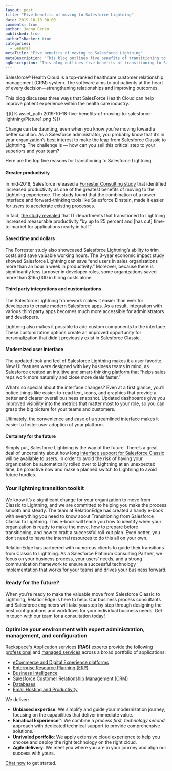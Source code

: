 ```yaml
---
layout: post
title: "Five benefits of moving to Salesforce Lightning"
date: 2019-10-18 00:00
comments: true
author: Janna Cenko
published: true
authorIsRacker: true
categories:
  - General
metaTitle: "Five benefits of moving to Salesforce Lightning"
metaDescription: "This blog outlines five benefits of transitioning to Salesforce Lightning."
ogDescription: "This blog outlines five benefits of transitioning to Salesforce Lightning."
---
```


Salesforce&reg; Health Cloud is a top-ranked healthcare customer relationship management (CRM) system. 
The software aims to put patients at the heart of every decision&mdash;strengthening
relationships and improving outcomes.

This blog discusses three ways that SalesForce Health Cloud can help 
improve patient experience within the health care industry.

<!-- more -->
![]({% asset_path 2019-10-18-five-benefits-of-moving-to-salesforce-lightning/Picture1.png %})

Change can be daunting, even when you know you’re moving toward a better solution. 
As a Salesforce administrator, you probably know that it’s in your organization’s 
best interest to make the leap from Salesforce Classic to Lightning. The challenge is &mdash; how can you sell this critical step to your superiors and your team? 

Here are the top five reasons for transitioning to Salesforce Lightning.


#### Greater productivity

In mid-2018, Salesforce released a [Forrester Consulting study](https://www.prnewswire.com/news-releases/total-economic-impact-study-on-salesforce-lightning-shows-341-percent-return-on-investment-over-three-years-300661371.html) that identified increased productivity as one of the greatest benefits of moving to the Lightning experience. The study found that the combination of a newer interface and forward-thinking tools like Salesforce Einstein, made it easier for users to accelerate existing processes. 

In fact, [the study revealed](https://www.prnewswire.com/news-releases/total-economic-impact-study-on-salesforce-lightning-shows-341-percent-return-on-investment-over-three-years-300661371.html) that IT departments that transitioned to Lightning increased measurable productivity “by up to 25 percent and [has cut] time-to-market for applications nearly in half.”

#### Saved time and dollars

The Forrester study also showcased Salesforce Lightning’s ability to trim costs and save valuable working hours. The 3-year economic impact study showed Salesforce Lightning can save “end users in sales organizations more than an hour a week in productivity.” Moreover, because there is significantly less turnover in developer roles, some organizations saved more than $165,000 in hiring costs alone.

#### Third party integrations and customizations

The Salesforce Lightning framework makes it easier than ever for developers to create modern Salesforce apps. As a result, integration with various third party apps becomes much more accessible for administrators and developers.

Lightning also makes it possible to add custom components to the interface. These customization options create an improved opportunity for personalization that didn’t previously exist in Salesforce Classic.

#### Modernized user interface

The updated look and feel of Salesforce Lightning makes it a user favorite. New UI features were designed with key business teams in mind, as Salesforce created an [intuitive and smart-thinking platform](https://releasenotes.docs.salesforce.com/en-us/spring16/release-notes/rn_lex.htm) that “helps sales reps work more naturally and close more deals faster.” 

What’s so special about the interface changes? Even at a first glance, you’ll notice things like easier-to-read text, icons, and graphics that provide a better and clearer overall business snapshot. Updated dashboards give you improved visibility into the metrics that matter most to your role, so you can grasp the big picture for your teams and customers. 

Ultimately, the convenience and ease of a streamlined interface makes it easier to foster user adoption of your platform.

#### Certainty for the future

Simply put, Salesforce Lightning is the way of the future. There’s a great deal of uncertainty about how long [interface support for Salesforce Classic](https://tech.co/crm-software/salesforce-lightning-vs-classic-compared) will be available to users. In order to avoid the risk of having your organization be automatically rolled over to Lightning at an unexpected time, be proactive now and make a planned switch to Lightning to avoid future hurdles.

### Your lightning transition toolkit

We know it’s a significant change for your organization to move from Classic to Lightning, and we are committed to helping you make the process smooth and steady. The team at RelationEdge has created a handy e-book with everything you need to know about Transitioning from Salesforce Classic to Lightning. This e-book will teach you how to identify when your organization is ready to make the move, how to prepare before transitioning, and how to craft a successful roll-out plan. Even better, you don’t need to have the internal resources to do this all on your own. 

RelationEdge has partnered with numerous clients to guide their transitions from Classic to Lightning. As a Salesforce Platinum Consulting Partner, we focus on your business process, your users’ needs, and a strong communication framework to ensure a successful technology implementation that works for your teams and drives your business forward.

### Ready for the future?

When you’re ready to make the valuable move from Salesforce Classic to Lightning, RelationEdge is here to help. Our business process consultants and Salesforce engineers will take you step by step through designing the best configurations and workflows for your individual business needs. Get in touch with our team for a consultation today!


### Optimize your environment with expert administration, management, and configuration

[Rackspace's Application services](https://www.rackspace.com/application-management/managed-services)
**(RAS)** experts provide the following [professional](https://www.rackspace.com/application-management/professional-services)
and
[managed services](https://www.rackspace.com/application-management/managed-services) across
a broad portfolio of applications:

- [eCommerce and Digital Experience platforms](https://www.rackspace.com/ecommerce-digital-experience)
- [Enterprise Resource Planning (ERP)](https://www.rackspace.com/erp)
- [Business Intelligence](https://www.rackspace.com/business-intelligence)
- [Salesforce Customer Relationship Management (CRM)](https://www.rackspace.com/salesforce-managed-services)
- [Databases](https://www.rackspace.com/dba-services)
- [Email Hosting and Productivity](https://www.rackspace.com/email-hosting)

We deliver:

- **Unbiased expertise**: We simplify and guide your modernization journey,
focusing on the capabilities that deliver immediate value.
- **Fanatical Experience**&trade;: We combine a *process first, technology second*
approach with dedicated technical support to provide comprehensive solutions.
- **Unrivaled portfolio**: We apply extensive cloud experience to help you
choose and deploy the right technology on the right cloud.
- **Agile delivery**: We meet you where you are in your journey and align
our success with yours.

[Chat now](https://www.rackspace.com/#chat) to get started.

